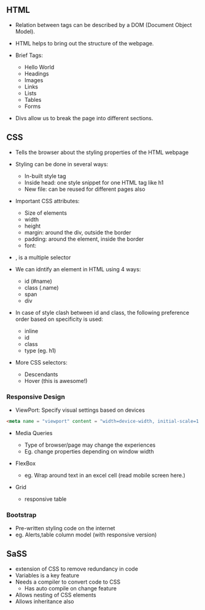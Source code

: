 ## HTML
- Relation between tags can be described by a DOM (Document Object Model).
- HTML helps to bring out the structure of the webpage.

- Brief Tags:
  - Hello World
  - Headings
  - Images
  - Links
  - Lists
  - Tables
  - Forms

- Divs allow us to break the page into different sections.

## CSS
- Tells the browser about the styling properties of the HTML webpage
- Styling can be done in several ways:
  - In-built style tag
  - Inside head: one style snippet for one HTML tag like h1
  - New file: can be reused for different pages also

- Important CSS attributes:
  - Size of elements
  - width
  - height
  - margin: around the div, outside the border
  - padding: around the element, inside the border
  - font: 

- , is a multiple selector

- We can idntify an element in HTML using 4 ways:
  - id (#name)
  - class (.name)
  - span
  - div
  
- In case of style clash between id and class, the following preference order based on specificity is used:
  - inline
  - id
  - class
  - type (eg. h1)

- More CSS selectors:
  - Descendants
  - Hover (this is awesome!)

### Responsive Design
- ViewPort: Specify visual settings based on devices
```html
<meta name = "viewport" content = "width=device-width, initial-scale=1.0">
```

- Media Queries
  - Type of browser/page may change the experiences
  - Eg. change properties depending on window width

- FlexBox
  - eg. Wrap around text in an excel cell (read mobile screen here.)

- Grid
  - responsive table
  
### Bootstrap
- Pre-written styling code on the internet
- eg. Alerts,table column model (with responsive version)

## SaSS
- extension of CSS to remove redundancy in code
- Variables is a key feature
- Needs a compiler to convert code to CSS
  - Has auto compile on change feature
- Allows nesting of CSS elements
- Allows inheritance also